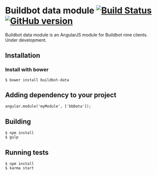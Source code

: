 # Buildbot data module [![Build Status](https://travis-ci.org/tothandras/buildbot-data.svg?branch=master)](https://travis-ci.org/tothandras/buildbot-data) [![GitHub version](https://badge.fury.io/gh/tothandras%2Fbuildbot-data.svg)](http://badge.fury.io/gh/tothandras%2Fbuildbot-data)

Buildbot data module is an AngularJS module for Buildbot nine clients.
Under development.

## Installation

### Install with bower
```
$ bower install buildbot-data
```

## Adding dependency to your project

```
angular.module('myModule', ['bbData']);

```

## Building
```
$ npm install
$ gulp
```
## Running tests
```
$ npm install
$ karma start
```
